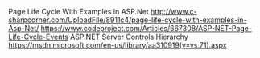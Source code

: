Page Life Cycle With Examples in ASP.Net
  http://www.c-sharpcorner.com/UploadFile/8911c4/page-life-cycle-with-examples-in-Asp-Net/
  https://www.codeproject.com/Articles/667308/ASP-NET-Page-Life-Cycle-Events
ASP.NET Server Controls Hierarchy
  https://msdn.microsoft.com/en-us/library/aa310919(v=vs.71).aspx

